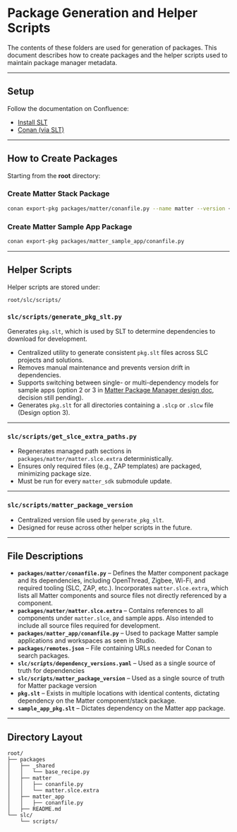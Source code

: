 # Package Generation and Helper Scripts

The contents of these folders are used for generation of packages. This document describes how to create packages and the helper scripts used to maintain package manager metadata.  

---

## Setup  

Follow the documentation on Confluence:  

- [Install SLT](https://confluence.silabs.com/spaces/MATTER/pages/725302792/How+to+work+with+Package+Manager#HowtoworkwithPackageManager-InstallSLT)  
- [Conan (via SLT)](https://confluence.silabs.com/spaces/MATTER/pages/725302792/How+to+work+with+Package+Manager#HowtoworkwithPackageManager-Conan(viaSLT))  

---

## How to Create Packages  

Starting from the **root** directory:  

### Create Matter Stack Package  
```bash
conan export-pkg packages/matter/conanfile.py --name matter --version <matter_extension_version>
```

### Create Matter Sample App Package  
```bash
conan export-pkg packages/matter_sample_app/conanfile.py
```

---

## Helper Scripts  

Helper scripts are stored under:  
```
root/slc/scripts/
```

### `slc/scripts/generate_pkg_slt.py`  
Generates `pkg.slt`, which is used by SLT to determine dependencies to download for development.  

- Centralized utility to generate consistent `pkg.slt` files across SLC projects and solutions.  
- Removes manual maintenance and prevents version drift in dependencies.  
- Supports switching between single- or multi-dependency models for sample apps (option 2 or 3 in [Matter Package Manager design doc](https://confluence.silabs.com/spaces/MATTER/pages/594744893/Matter+Package+Manager), decision still pending).  
- Generates `pkg.slt` for all directories containing a `.slcp` or `.slcw` file (Design option 3).  

---

### `slc/scripts/get_slce_extra_paths.py`  
- Regenerates managed path sections in `packages/matter/matter.slce.extra` deterministically.  
- Ensures only required files (e.g., ZAP templates) are packaged, minimizing package size.  
- Must be run for every `matter_sdk` submodule update.  

---

### `slc/scripts/matter_package_version`  
- Centralized version file used by `generate_pkg_slt`.  
- Designed for reuse across other helper scripts in the future.  

---

## File Descriptions  

- **`packages/matter/conanfile.py`** – Defines the Matter component package and its dependencies, including OpenThread, Zigbee, Wi-Fi, and required tooling (SLC, ZAP, etc.). Incorporates `matter.slce.extra`, which lists all Matter components and source files not directly referenced by a component.  
- **`packages/matter/matter.slce.extra`** – Contains references to all components under `matter.slce`, and sample apps. Also intended to include all source files required for development.  
- **`packages/matter_app/conanfile.py`** – Used to package Matter sample applications and workspaces as seen in Studio.   
- **`packages/remotes.json`** – File containing URLs needed for Conan to search packages.  
- **`slc/scripts/dependency_versions.yaml`** – Used as a single source of truth for dependencies
- **`slc/scripts/matter_package_version`** – Used as a single source of truth for Matter package version
- **`pkg.slt`** – Exists in multiple locations with identical contents, dictating dependency on the Matter component/stack package. 
- **`sample_app_pkg.slt`** – Dictates dependency on the Matter app package.  

---

## Directory Layout  

```
root/
├── packages
│   ├── _shared
│   │   └── base_recipe.py
│   ├── matter
│   │   ├── conanfile.py
│   │   └── matter.slce.extra
│   ├── matter_app
│   │   ├── conanfile.py
│   ├── README.md
└── slc/
    └── scripts/
```